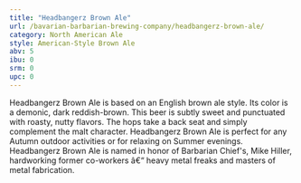 ```yaml
---
title: "Headbangerz Brown Ale"
url: /bavarian-barbarian-brewing-company/headbangerz-brown-ale/
category: North American Ale
style: American-Style Brown Ale
abv: 5
ibu: 0
srm: 0
upc: 0
---
```

Headbangerz Brown Ale is based on an English brown ale style. Its color is a demonic, dark reddish-brown. This beer is subtly sweet and punctuated with roasty, nutty flavors. The hops take a back seat and simply complement the malt character.  Headbangerz Brown Ale is perfect for any Autumn outdoor activities or for relaxing on Summer evenings. Headbangerz Brown Ale is named in honor of Barbarian Chief's, Mike Hiller, hardworking former co-workers â€“ heavy metal freaks and masters of metal fabrication.
